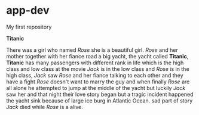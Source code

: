 # app-dev
My first repository 

**Titanic**

There was a girl who named *Rose* she is a beautiful girl. *Rose* and her mother together with her fiance road a big yacht, 
the yacht called **Titanic**, **Titanic** has many passengers with different rank in life which is the high class and low class 
at the movie *Jack* is in the low class and *Rose* is in the high class, *Jack* saw *Rose* and her fiance talking to each other
and they have a fight *Rose* doesn't want to marry the guy and when finally *Rose* are all alone he attempted to jump at the middle 
of the yacht but luckily *Jack* saw her and that night their love story began but a tragic incident happened the yacht sink because of 
large ice burg in Atlantic Ocean. sad part of story *Jack* died while *Rose* is a alive. 
